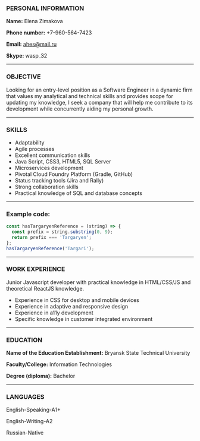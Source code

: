 ### PERSONAL INFORMATION

**Name:** Elena Zimakova

**Phone number:** +7-960-564-7423

**Email:** ahes@mail.ru

**Skype:** wasp_32

____


### OBJECTIVE

Looking for an entry-level position as a Software Engineer in a dynamic firm that values my analytical and technical skills and provides scope for updating my knowledge, I seek a company that will help me contribute to its development while concurrently aiding my personal growth.

____


### SKILLS

* Adaptability
* Agile processes
* Excellent communication skills
* Java Script, CSS3, HTML5, SQL Server
* Microservices development
* Pivotal Cloud Foundry Platform (Gradle, GitHub)
* Status tracking tools (Jira and Rally)
* Strong collaboration skills
* Practical knowledge of SQL and database concepts

____


### Example code:

```javascript
const hasTargaryenReference = (string) => {
  const prefix = string.substring(0, 9);
  return prefix === 'Targaryen';
};
hasTargaryenReference('Targari');
```

____


### WORK EXPERIENCE 

Junior Javascript developer with practical knowledge in HTML/CSS/JS and theoretical ReactJS knowledge.	

* Experience in CSS for desktop and mobile devices
* Experience in adaptive and responsive design
* Experience in a11y development
* Specific knowledge in customer integrated environment 

____


### EDUCATION 

**Name of the Education Establishment:** Bryansk State Technical University

**Faculty/College:** Information Technologies

**Degree (diploma):** Bachelor

____


### LANGUAGES

English-Speaking-A1+

English-Writing-A2

Russian-Native